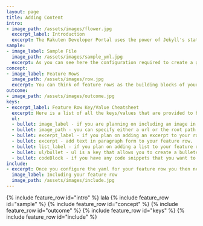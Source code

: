 ```yaml
---
layout: page
title: Adding Content
intro:
- image_path: /assets/images/flower.jpg
  excerpt_label: Introduction
  excerpt: The Rakuten Developer Portal uses the power of Jekyll's static site generation technology and the simplicity of yaml key value pairing to make creating documentation pages easy. On this page we will go over how to add content to your newly created documentation page using yaml.
sample:
- image_label: Sample File
  image_path: /assets/images/sample_yml.jpg
  excerpt: As you can see here the configuration required to create a good looking documentation page consists of simply filling out yaml key/value pairs. Styling and positioning is all taken care of. There is one concept that you really need to understand and that is "feature rows".
concept: 
- image_label: Feature Rows
  image_path: /assets/images/row.jpg
  excerpt: You can think of feature rows as the building blocks of your page. The first step to creating a feature row is to define a yaml key which you can name whatever you'd like. In the screenshot above we've named one of our feature rows "row1". We then added specific nested key/values that suit provide us with exactly what we need for our documentation page. Here is what this specific feature row configuration produces.
outcome:
- image_path: /assets/images/outcome.jpg
keys:
- excerpt_label: Feature Row Key/Value Cheatsheet
  excerpt: Here is a list of all the keys/values that are provided to build your documentation page.
  ul:
  - bullet: image_label - if you are planning on including an image in your feature row, this key will add a title/label to the top of it.
  - bullet: image_path - you can specify either a url or the root path to your image.
  - bullet: excerpt_label - if you plan on adding an excerpt to your row this key will add a label on top of it.
  - bullet: excerpt - add text in paragraph form to your feature row.
  - bullet: list_label - if you plan on adding a list to your feature row then this key will add a label on top of it.
  - bullet: ul/bullet - ul is a key that allows you to create a bulleted list. the bullet key/value pairs are nested within the ul key. Each bullet key will create an additional bullet point in the list.
  - bullet: codeBlock - if you have any code snippets that you want to include in your feature row, the codeBlock key provides a nice component for that.
include:
- excerpt: Once you configure the yaml for your feature row you then need to "include" it below your yaml configuration. As you can see in the screenshot above all you need is the name of your feature row which will be your ID. Here is the line that you need to "include" the "row1" feature row.
  image_label: Including your feature row
  image_path: /assets/images/include.jpg
--- 
```


{% include feature_row id="intro" %}
lala
{% include feature_row id="sample" %}
{% include feature_row id="concept" %}
{% include feature_row id="outcome" %}
{% include feature_row id="keys" %}
{% include feature_row id="include" %}